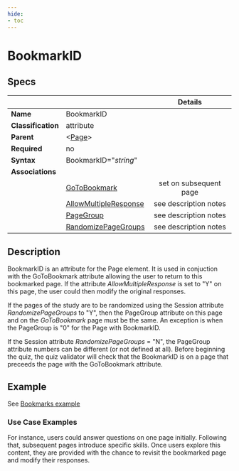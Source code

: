 ```yaml
---
hide:
- toc
---
```

# BookmarkID

## Specs

| || Details |
|---|---|:---:|
| **Name** | BookmarkID ||
| **Classification** | attribute ||
| **Parent** | <[Page](index.md)\> ||
| **Required** | no ||
| **Syntax** | BookmarkID="*string*" ||
| **Associations** | |  |
|  | [GoToBookmark](go_to_bookmark.md)| set on subsequent page |
|  | [AllowMultipleResponse](allow_multiple_response.md)| see description notes |
|  | [PageGroup](pagegroup.md) | see description notes |
|  | [RandomizePageGroups](../session/randomize_page_groups.md) | see description notes |


## Description
BookmarkID is an attribute for the Page element. It is used in conjuction with the GoToBookmark attribute
allowing the user to return to this bookmarked page. If the attribute *AllowMultipleResponse* is set to "Y"
on this page, the user could then modify the original responses.

If the pages of the study are to be randomized using the Session attribute *RandomizePageGroups* to "Y",
then the PageGroup attribute on this page and on the *GoToBookmark* page must be the same. An exception is when the
PageGroup is "0" for the Page with BookmarkID.

If the Session attribute *RandomizePageGroups* = "N", the PageGroup attribute numbers can be different (or not defined at all).
Before beginning the quiz, the quiz validator will check that the BookmarkID is on a page that preceeds the page with the GoToBookmark attribute.


## Example

See [Bookmarks example](../../examples/example_bookmarks.md)

### Use Case Examples

For instance, users could answer questions on one page initially.
Following that, subsequent pages introduce specific skills.
Once users explore this content, they are provided with the chance to 
revisit the bookmarked page and modify their responses.
